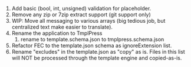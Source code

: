 1. Add basic (bool, int, unsigned) validation for placeholder.
2. Remove any zip or 7zip extract support (git support only)
3. WIP: Move all messaging to various arrays (big tedious job, but centralized text make easier to translate).
4. Rename the application to TmplPress
   1. rename to template.schema.json to tmplpress.schema.json
5. Refactor FEC to the template.json schema as ignoreExtension list.
6. Rename "excludes" in the template.json as "copy" as is. Files in this list
   will NOT be processed through the template engine and copied-as-is.
